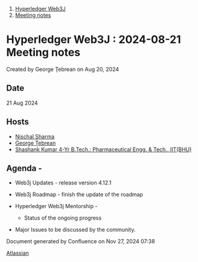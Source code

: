 1. [Hyperledger Web3J](index.html)
2. [Meeting notes](Meeting-notes_23101909.html)

# Hyperledger Web3J : 2024-08-21 Meeting notes

Created by George Ţebrean on Aug 20, 2024

## Date

21 Aug 2024

## Hosts

- [Nischal Sharma](https://lf-hyperledger.atlassian.net/wiki/people/63b4047c4bc858b303ce4eae?ref=confluence)
- [George Ţebrean](https://lf-hyperledger.atlassian.net/wiki/people/620128a9506317006b07342a?ref=confluence)
- [Shashank Kumar 4-Yr B.Tech.: Pharmaceutical Engg. &amp; Tech., IIT(BHU)](https://lf-hyperledger.atlassian.net/wiki/people/640ac6ae0a4a47fb8d2590b2?ref=confluence)

## Agenda -

- Web3j Updates - release version 4.12.1
- Web3j Roadmap - finish the update of the roadmap
- Hyperledger Web3j Mentorship -
  
  - Status of the ongoing progress
- Major Issues to be discussed by the community.

Document generated by Confluence on Nov 27, 2024 07:38

[Atlassian](http://www.atlassian.com/)
